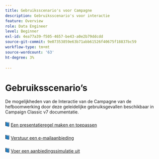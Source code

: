 ```yaml
---
title: Gebruiksscenario's voor Campagne
description: Gebruiksscenario's voor interactie
feature: Overview
role: Data Engineer
level: Beginner
exl-id: 4ea77a39-f505-4657-be43-a0e2b79ddcdd
source-git-commit: 9e07353859e63b71abb61526f40675f18837bc59
workflow-type: tm+mt
source-wordcount: '63'
ht-degree: 3%

---
```


# Gebruiksscenario’s

De mogelijkheden van de Interactie van de Campagne van de hefboomwerking door deze geleidelijke gebruiksgevallen beschikbaar in Campaign Classic v7 documentatie.

![](../assets/do-not-localize/book.png) [Een presentatieregel maken en toepassen](https://experienceleague.adobe.com/docs/campaign-classic/using/managing-offers/case-study/presentation-rules.html)

![](../assets/do-not-localize/book.png) [Verstuur een e-mailaanbieding](https://experienceleague.adobe.com/docs/campaign-classic/using/managing-offers/case-study/offers-on-an-outbound-channel.html)

![](../assets/do-not-localize/book.png) [Voer een aanbiedingssimulatie uit](https://experienceleague.adobe.com/docs/campaign-classic/using/managing-offers/case-study/offers-on-an-outbound-channel.html)
